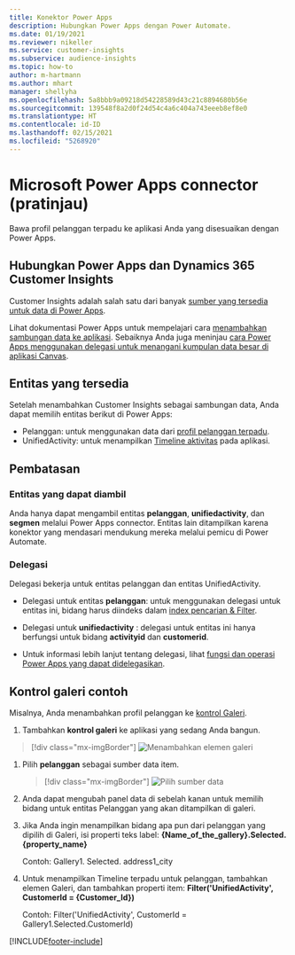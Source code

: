 ```yaml
---
title: Konektor Power Apps
description: Hubungkan Power Apps dengan Power Automate.
ms.date: 01/19/2021
ms.reviewer: nikeller
ms.service: customer-insights
ms.subservice: audience-insights
ms.topic: how-to
author: m-hartmann
ms.author: mhart
manager: shellyha
ms.openlocfilehash: 5a8bbb9a09218d54228589d43c21c8894680b56e
ms.sourcegitcommit: 139548f8a2d0f24d54c4a6c404a743eeeb8ef8e0
ms.translationtype: HT
ms.contentlocale: id-ID
ms.lasthandoff: 02/15/2021
ms.locfileid: "5268920"
---
```

# <a name="microsoft-power-apps-connector-preview"></a>Microsoft Power Apps connector (pratinjau)

Bawa profil pelanggan terpadu ke aplikasi Anda yang disesuaikan dengan Power Apps.

## <a name="connect-power-apps-and-dynamics-365-customer-insights"></a>Hubungkan Power Apps dan Dynamics 365 Customer Insights

Customer Insights adalah salah satu dari banyak [sumber yang tersedia untuk data di Power Apps](https://docs.microsoft.com/powerapps/maker/canvas-apps/working-with-data-sources).

Lihat dokumentasi Power Apps untuk mempelajari cara [menambahkan sambungan data ke aplikasi](https://docs.microsoft.com/powerapps/maker/canvas-apps/add-data-connection). Sebaiknya Anda juga meninjau [cara Power Apps menggunakan delegasi untuk menangani kumpulan data besar di aplikasi Canvas](https://docs.microsoft.com/powerapps/maker/canvas-apps/delegation-overview).

## <a name="available-entities"></a>Entitas yang tersedia

Setelah menambahkan Customer Insights sebagai sambungan data, Anda dapat memilih entitas berikut di Power Apps:

- Pelanggan: untuk menggunakan data dari [profil pelanggan terpadu](customer-profiles.md).
- UnifiedActivity: untuk menampilkan [Timeline aktivitas](activities.md) pada aplikasi.

## <a name="limitations"></a>Pembatasan

### <a name="retrievable-entities"></a>Entitas yang dapat diambil

Anda hanya dapat mengambil entitas **pelanggan**, **unifiedactivity**, dan **segmen** melalui Power Apps connector. Entitas lain ditampilkan karena konektor yang mendasari mendukung mereka melalui pemicu di Power Automate.  

### <a name="delegation"></a>Delegasi

Delegasi bekerja untuk entitas pelanggan dan entitas UnifiedActivity. 

- Delegasi untuk entitas **pelanggan**: untuk menggunakan delegasi untuk entitas ini, bidang harus diindeks dalam [index pencarian & Filter](search-filter-index.md).  

- Delegasi untuk **unifiedactivity** : delegasi untuk entitas ini hanya berfungsi untuk bidang **activityid** dan **customerid**.  

- Untuk informasi lebih lanjut tentang delegasi, lihat [fungsi dan operasi Power Apps yang dapat didelegasikan](https://docs.microsoft.com/connectors/commondataservice/#power-apps-delegable-functions-and-operations-for-the-cds-for-apps). 

## <a name="example-gallery-control"></a>Kontrol galeri contoh

Misalnya, Anda menambahkan profil pelanggan ke [kontrol Galeri](https://docs.microsoft.com/powerapps/maker/canvas-apps/add-gallery).

1. Tambahkan **kontrol galeri** ke aplikasi yang sedang Anda bangun.

> [!div class="mx-imgBorder"]
> ![Menambahkan elemen galeri](media/connector-powerapps9.png "Menambahkan elemen galeri")

1. Pilih **pelanggan** sebagai sumber data item.

    > [!div class="mx-imgBorder"]
    > ![Pilih sumber data](media/choose-datasource-powerapps.png "Pilih sumber data")

1. Anda dapat mengubah panel data di sebelah kanan untuk memilih bidang untuk entitas Pelanggan yang akan ditampilkan di galeri.

1. Jika Anda ingin menampilkan bidang apa pun dari pelanggan yang dipilih di Galeri, isi properti teks label:  **{Name_of_the_gallery}.Selected.{property_name}**

    Contoh: Gallery1. Selected. address1_city

1. Untuk menampilkan Timeline terpadu untuk pelanggan, tambahkan elemen Galeri, dan tambahkan properti item: **Filter('UnifiedActivity', CustomerId = {Customer_Id})**

    Contoh: Filter('UnifiedActivity', CustomerId = Gallery1.Selected.CustomerId)


[!INCLUDE[footer-include](../includes/footer-banner.md)]